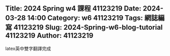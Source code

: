 Title: 2024 Spring w4 課程 41123219
Date: 2024-03-28 14:00
Category: w6 41123219
Tags: 網誌編寫 41123219
Slug: 2024-Spring-w6-blog-tutorial 41123219
Author: 41123219
---

<!-- PELICAN_END_SUMMARY -->
latex英中雙字翻譯完成